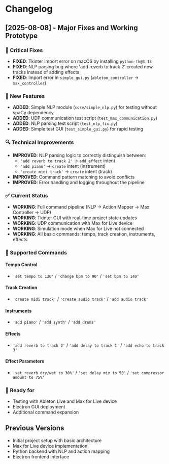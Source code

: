 # Changelog

## [2025-08-08] - Major Fixes and Working Prototype

### 🔧 Critical Fixes
- **FIXED**: Tkinter import error on macOS by installing `python-tk@3.13`
- **FIXED**: NLP parsing bug where 'add reverb to track 2' created new tracks instead of adding effects
- **FIXED**: Import error in `simple_gui.py` (`ableton_controller` → `max_controller`)

### 🎯 New Features
- **ADDED**: Simple NLP module (`core/simple_nlp.py`) for testing without spaCy dependency
- **ADDED**: UDP communication test script (`test_max_communication.py`)
- **ADDED**: NLP parsing test script (`test_nlp_fix.py`)
- **ADDED**: Simple test GUI (`test_simple_gui.py`) for rapid testing

### 🔍 Technical Improvements
- **IMPROVED**: NLP parsing logic to correctly distinguish between:
  - `'add reverb to track 2'` → `add_effect` intent
  - `'add piano'` → `create` intent (instrument)
  - `'create midi track'` → `create` intent (track)
- **IMPROVED**: Command pattern matching to avoid conflicts
- **IMPROVED**: Error handling and logging throughout the pipeline

### ✅ Current Status
- **WORKING**: Full command pipeline (NLP → Action Mapper → Max Controller → UDP)
- **WORKING**: Tkinter GUI with real-time project state updates
- **WORKING**: UDP communication with Max for Live device
- **WORKING**: Simulation mode when Max for Live not connected
- **WORKING**: All basic commands: tempo, track creation, instruments, effects

### 🎵 Supported Commands
#### Tempo Control
- `'set tempo to 120'` / `'change bpm to 90'` / `'set bpm to 140'`

#### Track Creation
- `'create midi track'` / `'create audio track'` / `'add audio track'`

#### Instruments
- `'add piano'` / `'add synth'` / `'add drums'`

#### Effects
- `'add reverb to track 2'` / `'add delay to track 1'` / `'add echo to track 3'`

#### Effect Parameters
- `'set reverb dry/wet to 30%'` / `'set delay mix to 50'` / `'set compressor amount to 75%'`

### 🚀 Ready for
- Testing with Ableton Live and Max for Live device
- Electron GUI deployment
- Additional command expansion

## Previous Versions
- Initial project setup with basic architecture
- Max for Live device implementation
- Python backend with NLP and action mapping
- Electron frontend interface
